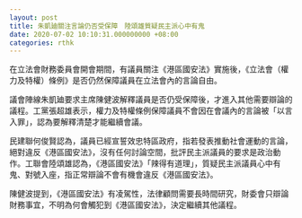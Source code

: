 ```yaml
---
layout: post
title: 朱凱廸關注言論仍否受保障　陸頌雄質疑民主派心中有鬼
date: 2020-07-02 10:10:31.000000000 +08:00
categories: rthk
---
```


在立法會財務委員會開會期間，有議員關注《港區國安法》實施後，《立法會（權力及特權）條例》是否仍然保障議員在立法會內的言論自由。

議會陣線朱凱廸要求主席陳健波解釋議員是否仍受保障後，才進入其他需要辯論的議程。工黨張超雄表示，權力及特權條例保障議員不會因在會議內的言論被「以言入罪」，認為要解釋清楚才能繼續會議。

民建聯何俊賢認為，議員已經宣誓效忠特區政府，指若發表推動社會運動的言論，絕對違反《港區國安法》，沒有任何討論空間，批評民主派議員的要求是政治動作。工聯會陸頌雄認為，《港區國安法》「辣得有道理」，質疑民主派議員心中有鬼、對號入座，指正常辯論不會有機會違反《港區國安法》。

陳健波提到，《港區國安法》有凌駕性，法律顧問需要長時間研究，財委會只辯論財務事宜，不明為何會觸犯到《港區國安法》，決定繼續其他議程。

